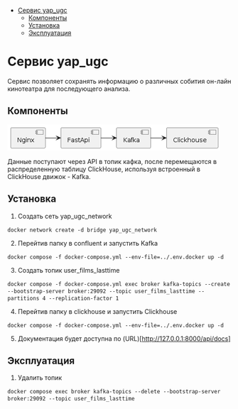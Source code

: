 - [Сервис yap_ugc](#сервис-yap_ugc)
  - [Компоненты](#компоненты)
  - [Установка](#установка)
  - [Эксплуатация](#эксплуатация)

# Сервис yap_ugc
Сервис позволяет сохранять информацию о различных собития он-лайн кинотеатра для последующего анализа.


## Компоненты
![](docs/components.png)

Данные поступают через API в топик кафка, после перемещаются в распределенную таблицу ClickHouse, используя встроенный в ClickHouse движок - Kafka.

## Установка

1. Создать сеть yap_ugc_network
``` 
docker network create -d bridge yap_ugc_network 
```
2. Перейтив  папку в confluent и запустить Kafka
``` 
docker compose -f docker-compose.yml --env-file=../.env.docker up -d
```
3. Создать топик user_films_lasttime
``` 
docker compose -f docker-compose.yml exec broker kafka-topics --create --bootstrap-server broker:29092 --topic user_films_lasttime --partitions 4 --replication-factor 1
```
4. Перейтив папку в clickhouse и запустить Clickhouse
``` 
docker compose -f docker-compose.yml --env-file=../.env.docker up -d
```
5. Документация будет доступна по (URL)[http://127.0.0.1:8000/api/docs]


## Эксплуатация
1. Удалить топик
```
docker compose exec broker kafka-topics --delete --bootstrap-server broker:29092 --topic user_films_lasttime
```





